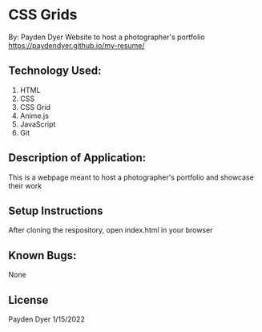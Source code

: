 # CSS Grids
By: Payden Dyer
Website to host a photographer's portfolio
https://paydendyer.github.io/my-resume/
## Technology Used:
1. HTML
2. CSS
3. CSS Grid
4. Anime.js
5. JavaScript
6. Git

## Description of Application:
This is a webpage meant to host a photographer's portfolio and showcase their work

## Setup Instructions
After cloning the respository, open index.html in your browser

## Known Bugs:
None

## License
Payden Dyer 1/15/2022